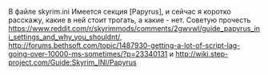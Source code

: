 В файле skyrim.ini Имеется секция [Papyrus], и сейчас я коротко расскажу, какие в ней стоит трогать, а какие - нет. Советую прочесть https://www.reddit.com/r/skyrimmods/comments/2gwvwl/guide_papyrus_ini_settings_and_why_you_shouldnt/, http://forums.bethsoft.com/topic/1487930-getting-a-lot-of-script-lag-going-over-10000-ms-sometimes/?p=23340131 и http://wiki.step-project.com/Guide:Skyrim_INI/Papyrus
